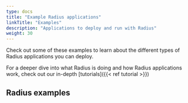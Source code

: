 ```yaml
---
type: docs
title: "Example Radius applications"
linkTitle: "Examples"
description: "Applications to deploy and run with Radius"
weight: 30
---
```


Check out some of these examples to learn about the different types of Radius applications you can deploy.

For a deeper dive into what Radius is doing and how Radius applications work, check out our in-depth [tutorials]({{< ref tutorial >}})

## Radius examples